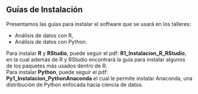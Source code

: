 ## Guías de Instalación

Presentamos las guías para instalar el software que se usará en los talleres:  
- Análisis de datos con R,  
- Análisis de datos con Python.  

Para instalar **R** y **RStudio**, puede seguir el pdf: **R1_Instalacion_R_RStudio**,  en la cual además de R y RStudio encontrará la guía para instalar algunos de los paquetes más usados dentro de R.  
Para instalar **Python**, puede seguir el pdf: **Py1_Instalacion_PythonAnaconda** el cual le permite instalar Anaconda, una distribución de Python enfocada hacia ciencia de datos.
